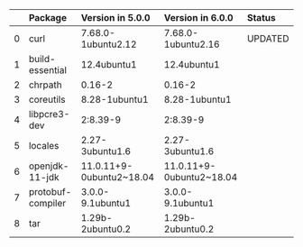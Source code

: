 <!-- markdown-link-check-disable -->

|    | Package           | Version in 5.0.0         | Version in 6.0.0         | Status   |
|---:|:------------------|:-------------------------|:-------------------------|:---------|
|  0 | curl              | 7.68.0-1ubuntu2.12       | 7.68.0-1ubuntu2.16       | UPDATED  |
|  1 | build-essential   | 12.4ubuntu1              | 12.4ubuntu1              |          |
|  2 | chrpath           | 0.16-2                   | 0.16-2                   |          |
|  3 | coreutils         | 8.28-1ubuntu1            | 8.28-1ubuntu1            |          |
|  4 | libpcre3-dev      | 2:8.39-9                 | 2:8.39-9                 |          |
|  5 | locales           | 2.27-3ubuntu1.6          | 2.27-3ubuntu1.6          |          |
|  6 | openjdk-11-jdk    | 11.0.11+9-0ubuntu2~18.04 | 11.0.11+9-0ubuntu2~18.04 |          |
|  7 | protobuf-compiler | 3.0.0-9.1ubuntu1         | 3.0.0-9.1ubuntu1         |          |
|  8 | tar               | 1.29b-2ubuntu0.2         | 1.29b-2ubuntu0.2         |          |